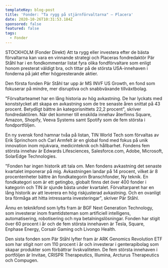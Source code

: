 ```yaml
---
templateKey: blog-post
title: 'Fonder: "Ta rygg på stjärnförvaltarna" – Placera'
date: 2020-10-26T10:31:53.184Z
sponsored: false
featured: false
tags:
  - Fonder
---
```

STOCKHOLM (Fonder Direkt) Att ta rygg eller investera efter de bästa förvaltarna kan vara en vinnande strategi och Placeras fondredaktör Pär Ståhl har i en fondkommentar listat fyra olika fondförvaltare som enligt honom presterat väldigt bra, och tittar på de största USA-innehaven i fonderna på jakt efter högpresterande aktier.

Den första fonden Pär Ståhl tar upp är MS INVF US Growth, en fond som fokuserar på mindre, mer disruptiva och snabbväxande tillväxtbolag.

"Förvaltarteamet har en lång historia av hög avkastning. De har lyckats med konststycket att skapa en avkastning som de tre senaste åren snittat på 43 procent. Betydligt bättre än kategorisnittets 22,2 procent", skriver fondredaktören. När det kommer till enskilda innehav återfinns Square, Amazon, Shopify, Veeva Systems samt Spotify som de fem största i fondportföljen.

En ny svensk fond hamnar tvåa på listan, TIN World Tech som förvaltas av Erik Sprinchorn och Carl Armfelt är en global fond med fokus på unik innovation inom mjukvara, medicinteknik och hållbarhet. Fondens fem största innehav är Edwards Lifesciences, Salesforce.com, Adobe, Microsoft, SolarEdge Technologies.

"Fonden har ingen historik att tala om. Men fondens avkastning det senaste kvartalet imponerar på mig. Avkastningen landar på 14 procent, vilket är 8 procentenheter bättre än fondkategorin Branschfonder, Ny teknik. En fondkategori som är ett getingbo, globalt finns det över 400 fonder i kategorin och TIN är sjunde bästa under kvartalet. Förvaltarparet har en lång historik av att leverera en hög riskjusterad avkastning. Och en ovanligt bra förmåga att hitta intressanta investeringar", skriver Pär Ståhl.

Ännu en teknikfond som lyfts fram är BGF Next Generation Technology, som investerar inom framtidsteman som artificiell intelligens, automatisering, robotisering och nya betalningslösningar. Fonden har stigit över 60 procent i år och de fem största innehaven är Tesla, Square, Enphase Energy, Corsair Gaming och Livongo Health.

Den sista fonden som Pär Ståhl lyfter fram är ARK Genomics Revolution ETF som har stigit norr om 110 procent i år och investerar i genterapibolag som skapar produkter som förbättrar livskvaliteten. De fem största innehaven i portföljen är Invitae, CRISPR Therapeutics, Illumina, Arcturus Therapeutics och Compugen.